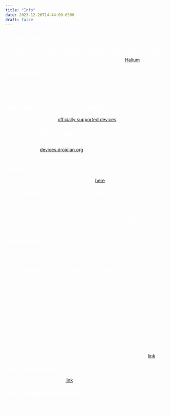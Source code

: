 ```yaml
---
title: "Info"
date: 2023-12-26T14:44:09-0500
draft: false
---
```


<!DOCTYPE html>
<html>
<head>
    <title>Droidian Information</title>
    <style>
        .white-text {
            color: white;
        }
    </style>
</head>
<body>

<div class="white-text">
    <h3>What is Droidian?</h3>
    <p>Droidian is a Debian-based distribution for mobile devices. The goal of Droidian is to be able to run Debian on Android phones.This is accomplished by using well-known technologies such as libhybris and <a href="https://halium.org/">Halium</a>.</p>
</div>

<div class="white-text">
    <h3>What is Halium?</h3>
    <p>Halium is the collaborative project to unify the Hardware Abstraction Layer for projects which run GNU/Linux on mobile devices with pre-installed Android.</p>
</div>

<div class="white-text">
    <h3>Which device is the best to give Droidian a try?</h3>
    <p>Have a look at the list of <a href="https://devices.droidian.org/devices/">officially supported devices</a>.</p>
</div>

<div class="white-text">
    <h3>Can I run Droidian on my phone?</h3>
    <p>The list of devices that can run Droidian and the instruction to install them can be found at <a href="https://devices.droidian.org/">devices.droidian.org</a>.</p>
</div>

<div class="white-text">
    <h3>My device is not listed at devices.droidian.org. What should I do now?</h3>
    <p>You can follow the porting guide available <a href="https://github.com/droidian/porting-guide">here</a>.</p>
</div>

<div class="white-text">
    <h3>Can an Ubuntu touch device run Droidian?</h3>
    <p>Droidian based on Debian and utilizes Halium to interact with Android devices. Since Ubuntu touch also utilizes Halium, if a device has been ported to Ubuntu Touch using Halium 9, 10, or 11, it is likely that it can run Droidian without major changes to the kernel provided by UBports.</p>
</div>

<div class="white-text">
    <h3>Why does Droidian use the Android kernel? Why not mainline Linux kernel?</h3>
    <p>We rely on the Android Linux kernel and drivers to make all of the functionality provided by Android drivers work.</p>
</div>

<div class="white-text">
    <h3>Can I run Android applications in Droidian?</h3>
    <p>Yes, Waydroid can provide a pretty much complete Android experience.
</div>

<div class="white-text">
    <h3>Can I run Flatpak applications on Droidian?</h3>
    <p>Yes. Flatpaks are available from the software store</p>
</div>

<div class="white-text">
    <h3>Can I run KDE or Plasma Mobile?</h3>
    <p>No.</p>
</div>

<div class="white-text">
    <h3>How to resize the rootfs?</h3>
    <p>Resizing is only needed for new ports. For instructions, refer to the <a href="https://github.com/droidian/droidian/wiki/Some-useful-tips-and-scripts#how-to-resize-the-rootfs">link</a>.</p>
</div>

<div class="white-text">
    <h3>How to connect via SSH?</h3>
    <p>For instructions, refer to the <a href="https://github.com/droidian/droidian/wiki/Some-useful-tips-and-scripts#how-to-connect-via-ssh">link</a>.</p>
</div>

<div class="white-text">
    <h3>How to change password/PIN?</h3>
    <p>Password can be changed in the settings app the minimum number of characters being 6.</p>
</div>

</body>
</html>

